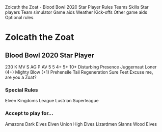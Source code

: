 ﻿
Zolcath the Zoat - Blood Bowl 2020 Star Player
Rules
Teams
Skills
Star players
Team simulator
Game aids
Weather
Kick-offs
Other game aids
Optional rules
# Zolcath the Zoat
## Blood Bowl 2020 Star Player
230 K
MV
S
AG
P
AV
5
5
4+
5+
10+
Disturbing Presence
Juggernaut
Loner (4+)
Mighty Blow (+1)
Prehensile Tail
Regeneration
Sure Feet
Excuse me, are you a Zoat?
### Special Rules
Elven Kingdoms League
Lustrian Superleague
### Accept to play for...
Amazons
Dark Elves
Elven Union
High Elves
Lizardmen
Slanns
Wood Elves
